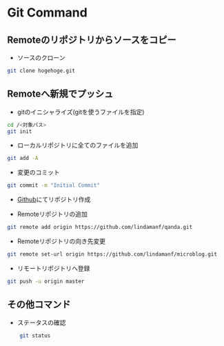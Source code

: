 # Git Command

## Remoteのリポジトリからソースをコピー

- ソースのクローン

```sh
git clone hogehoge.git
```

## Remoteへ新規でプッシュ

- gitのイニシャライズ(gitを使うファイルを指定)

```sh
cd /<対象パス>
git init 
```

- ローカルリポジトリに全てのファイルを追加

```sh
git add -A
```

- 変更のコミット

```sh
git commit -m "Initial Commit"
```

- [Github](https://github.com/lindamanf?tab=repositories)にてリポジトリ作成

- Remoteリポジトリの追加

```sh
git remote add origin https://github.com/lindamanf/qanda.git
```

- Remoteリポジトリの向き先変更

```sh
git remote set-url origin https://github.com/lindamanf/microblog.git
```

- リモートリポジトリへ登録

```sh
git push -u origin master
```

## その他コマンド

- ステータスの確認

```sh
    git status
```
